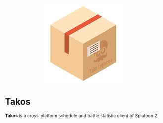 <p align="center">
  <img src="/public/logo256.png">
</p>

# Takos

**Takos** is a cross-platform schedule and battle statistic client of Splatoon 2.
